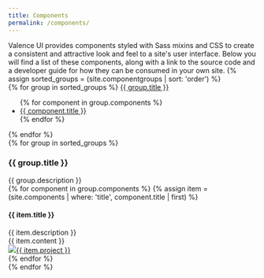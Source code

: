 ```yaml
---
title: Components
permalink: /components/
---
```

<div class="component-groups">
	Valence UI provides components styled with Sass mixins and CSS to create a consistent and attractive look and feel to a site's user interface. Below you will find a list of these components, along with a link to the source code and a developer guide for how they can be consumed in your own site.
	{% assign sorted_groups = (site.componentgroups | sort: 'order') %}
	<div class="floating-menu-wrapper">
		<div class="floating-menu">
			{% for group in sorted_groups %}
				<a class="nav-group-title" href="#{{ group.title }}">{{ group.title }}</a>
				<ul class="nav-group-items">
				{% for component in group.components %}
					<li><a class="vui-small-text" href="#{{ component.title }}">{{ component.title }}</a></li>
				{% endfor %}
				</ul>
			{% endfor %}
		</div>
	</div>
	{% for group in sorted_groups %}
	<div class="component-group">
		<h3 id="{{ group.title }}">{{ group.title }}</h3>
		<div>{{ group.description }}</div>
		<div class="component-group-items">
			{% for component in group.components %}
				{% assign item = (site.components | where: 'title', component.title | first) %}
				<h4 class="component-group-item-title" id="{{ item.title }}">{{ item.title }}</h4>
				<div class="vui-small-text component-group-item-description">{{ item.description }}</div>
				<div class="component-group-item">{{ item.content }}</div>
				<div class="component-group-link">
					<a class="vui-image-action github-image-action" href="http://github.com/Brightspace/{{ item.project }}#{{ item.package }}">
						<img src="{{ site.baseurl }}/images/GitHub-Mark-32px.png"/><span>{{ item.project }}</span>
					</a>
				</div>
			{% endfor %}
		</div>
	</div>
	{% endfor %}
</div>
